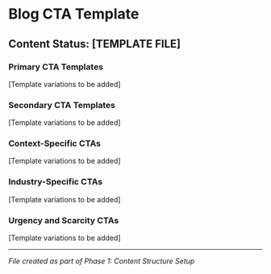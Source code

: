 # Blog CTA Template

## Content Status: [TEMPLATE FILE]

### Primary CTA Templates
[Template variations to be added]

### Secondary CTA Templates
[Template variations to be added]

### Context-Specific CTAs
[Template variations to be added]

### Industry-Specific CTAs
[Template variations to be added]

### Urgency and Scarcity CTAs
[Template variations to be added]

---
*File created as part of Phase 1: Content Structure Setup* 